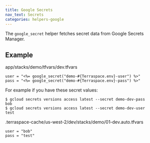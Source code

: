```yaml
---
title: Google Secrets
nav_text: Secrets
categories: helpers-google
---
```


The `google_secret` helper fetches secret data from Google Secrets Manager.

## Example

app/stacks/demo/tfvars/dev.tfvars

    user = "<%= google_secret("demo-#{Terraspace.env}-user") %>"
    pass = "<%= google_secret("demo-#{Terraspace.env}-pass") %>"

For example if you have these secret values:

    $ gcloud secrets versions access latest --secret demo-dev-pass
    bob
    $ gcloud secrets versions access latest --secret demo-dev-user
    test

.terraspace-cache/us-west-2/dev/stacks/demo/01-dev.auto.tfvars

    user = "bob"
    pass = "test"

